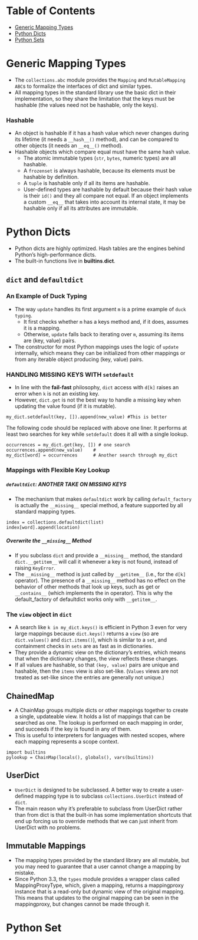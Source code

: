 
# Table of Contents
* [Generic Mapping Types](#generic-mapping-types)
* [Python Dicts](#python-dicts)
* [Python Sets](#python-sets)


# Generic Mapping Types
* The `collections.abc` module provides the `Mapping` and `MutableMapping` `ABC`s to formalize the interfaces of dict and similar types.
* All mapping types in the standard library use the basic dict in their implementation, so they share the limitation that the keys must be hashable (the values need not be hashable, only the keys).

### Hashable
* An object is hashable if it has a hash value which never changes during its lifetime (it needs a `__hash__()` method), and can be compared to other objects (it needs an `__eq__()` method). 
* Hashable objects which compare equal must have the same hash value.
  * The atomic immutable types (`str`, `bytes`, numeric types) are all hashable. 
  * A `frozenset` is always hashable, because its elements must be hashable by definition. 
  * A `tuple` is hashable only if all its items are hashable.
  * User-defined types are hashable by default because their hash value is their `id()` and they all compare not equal. If an object implements a custom `__eq__` that takes into account its internal state, it may be hashable only if all its attributes are immutable.
  
# Python Dicts
* Python dicts are highly optimized. Hash tables are the engines behind Python’s high-performance dicts.
* The built-in functions live in __builtins__.__dict__.

## `dict` and `defaultdict`
### An Example of Duck Typing
* The way `update` handles its first argument `m` is a prime example of `duck typing`.
  * It first checks whether `m` has a keys method and, if it does, assumes it is a mapping. 
  * Otherwise, `update` falls back to iterating over `m`, assuming its items are (key, value) pairs. 
* The constructor for most Python mappings uses the logic of `update` internally, which means they can be initialized from other mappings or from any iterable object producing (key, value) pairs.

### HANDLING MISSING KEYS WITH `setdefault`
* In line with the **fail-fast** philosophy, `dict` access with `d[k]` raises an error when `k` is not an existing key.
* However, `dict.get` is not the best way to handle a missing key when updating the value found (if it is mutable).
```
my_dict.setdefault(key, []).append(new_value) #This is better
```

The following code should be replaced with above one liner. It performs at least two searches for key while `setdefault` does it all with a single lookup.

```
occurrences = my_dict.get(key, []) # one search
occurrences.append(new_value)    # 
my_dict[word] = occurrences      # Another search through my_dict
```

### Mappings with Flexible Key Lookup
##### `defaultdict`: ANOTHER TAKE ON MISSING KEYS
* The mechanism that makes `defaultdict` work by calling `default_factory` is actually the `__missing__` special method, a feature supported by all standard mapping types.

```
index = collections.defaultdict(list)
index[word].append(location)
```

##### Overwrite the `__missing__` Method
* If you subclass `dict` and provide a `__missing__` method, the standard `dict.__getitem__` will call it whenever a key is not found, instead of raising `KeyError`.
* The `__missing__` method is just called by `__getitem__` (i.e., for the `d[k]` operator). The presence of a `__missing__` method has no effect on the behavior of other methods that look up keys, such as get or `__contains__` (which implements the in operator). This is why the default_factory of defaultdict works only with `__getitem__`.


### The `view` object in `dict`
* A search like `k in my_dict.keys()` is efficient in Python 3 even for very large mappings because `dict.keys()` returns a `view` (so are `dict.values()` and `dict.items()`), which is similar to a `set`, and containment checks in `sets` are as fast as in dictionaries.
* They provide a dynamic view on the dictionary’s entries, which means that when the dictionary changes, the view reflects these changes.
* If all values are hashable, so that `(key, value)` pairs are unique and hashable, then the `items` view is also set-like. (`Values` views are not treated as set-like since the entries are generally not unique.) 

## ChainedMap
* A ChainMap groups multiple dicts or other mappings together to create a single, updateable view. It holds a list of mappings that can be searched as one. The lookup is performed on each mapping in order, and succeeds if the key is found in any of them. 
* This is useful to interpreters for languages with nested scopes, where each mapping represents a scope context.
```
import builtins
pylookup = ChainMap(locals(), globals(), vars(builtins))
```
## UserDict
* `UserDict` is designed to be subclassed. A better way to create a user-defined mapping type is to subclass `collections.UserDict` instead of `dict`.
* The main reason why it’s preferable to subclass from UserDict rather than from dict is that the built-in has some implementation shortcuts that end up forcing us to override methods that we can just inherit from UserDict with no problems.

## Immutable Mappings
* The mapping types provided by the standard library are all mutable, but you may need to guarantee that a user cannot change a mapping by mistake.
* Since Python 3.3, the `types` module provides a wrapper class called MappingProxyType, which, given a mapping, returns a mappingproxy instance that is a read-only but dynamic view of the original mapping. This means that updates to the original mapping can be seen in the mappingproxy, but changes cannot be made through it. 


# Python Set
